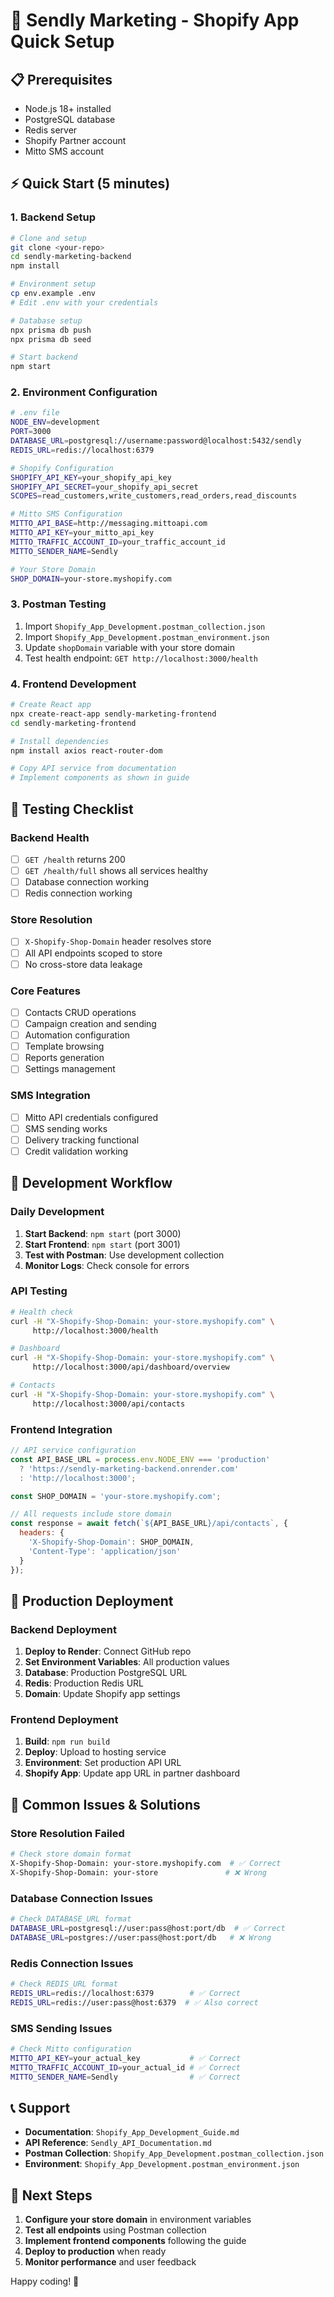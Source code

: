 # 🚀 Sendly Marketing - Shopify App Quick Setup

## 📋 Prerequisites

- Node.js 18+ installed
- PostgreSQL database
- Redis server
- Shopify Partner account
- Mitto SMS account

## ⚡ Quick Start (5 minutes)

### 1. Backend Setup
```bash
# Clone and setup
git clone <your-repo>
cd sendly-marketing-backend
npm install

# Environment setup
cp env.example .env
# Edit .env with your credentials

# Database setup
npx prisma db push
npx prisma db seed

# Start backend
npm start
```

### 2. Environment Configuration
```bash
# .env file
NODE_ENV=development
PORT=3000
DATABASE_URL=postgresql://username:password@localhost:5432/sendly
REDIS_URL=redis://localhost:6379

# Shopify Configuration
SHOPIFY_API_KEY=your_shopify_api_key
SHOPIFY_API_SECRET=your_shopify_api_secret
SCOPES=read_customers,write_customers,read_orders,read_discounts

# Mitto SMS Configuration
MITTO_API_BASE=http://messaging.mittoapi.com
MITTO_API_KEY=your_mitto_api_key
MITTO_TRAFFIC_ACCOUNT_ID=your_traffic_account_id
MITTO_SENDER_NAME=Sendly

# Your Store Domain
SHOP_DOMAIN=your-store.myshopify.com
```

### 3. Postman Testing
1. Import `Shopify_App_Development.postman_collection.json`
2. Import `Shopify_App_Development.postman_environment.json`
3. Update `shopDomain` variable with your store domain
4. Test health endpoint: `GET http://localhost:3000/health`

### 4. Frontend Development
```bash
# Create React app
npx create-react-app sendly-marketing-frontend
cd sendly-marketing-frontend

# Install dependencies
npm install axios react-router-dom

# Copy API service from documentation
# Implement components as shown in guide
```

## 🧪 Testing Checklist

### Backend Health
- [ ] `GET /health` returns 200
- [ ] `GET /health/full` shows all services healthy
- [ ] Database connection working
- [ ] Redis connection working

### Store Resolution
- [ ] `X-Shopify-Shop-Domain` header resolves store
- [ ] All API endpoints scoped to store
- [ ] No cross-store data leakage

### Core Features
- [ ] Contacts CRUD operations
- [ ] Campaign creation and sending
- [ ] Automation configuration
- [ ] Template browsing
- [ ] Reports generation
- [ ] Settings management

### SMS Integration
- [ ] Mitto API credentials configured
- [ ] SMS sending works
- [ ] Delivery tracking functional
- [ ] Credit validation working

## 🔧 Development Workflow

### Daily Development
1. **Start Backend**: `npm start` (port 3000)
2. **Start Frontend**: `npm start` (port 3001)
3. **Test with Postman**: Use development collection
4. **Monitor Logs**: Check console for errors

### API Testing
```bash
# Health check
curl -H "X-Shopify-Shop-Domain: your-store.myshopify.com" \
     http://localhost:3000/health

# Dashboard
curl -H "X-Shopify-Shop-Domain: your-store.myshopify.com" \
     http://localhost:3000/api/dashboard/overview

# Contacts
curl -H "X-Shopify-Shop-Domain: your-store.myshopify.com" \
     http://localhost:3000/api/contacts
```

### Frontend Integration
```javascript
// API service configuration
const API_BASE_URL = process.env.NODE_ENV === 'production' 
  ? 'https://sendly-marketing-backend.onrender.com'
  : 'http://localhost:3000';

const SHOP_DOMAIN = 'your-store.myshopify.com';

// All requests include store domain
const response = await fetch(`${API_BASE_URL}/api/contacts`, {
  headers: {
    'X-Shopify-Shop-Domain': SHOP_DOMAIN,
    'Content-Type': 'application/json'
  }
});
```

## 🚀 Production Deployment

### Backend Deployment
1. **Deploy to Render**: Connect GitHub repo
2. **Set Environment Variables**: All production values
3. **Database**: Production PostgreSQL URL
4. **Redis**: Production Redis URL
5. **Domain**: Update Shopify app settings

### Frontend Deployment
1. **Build**: `npm run build`
2. **Deploy**: Upload to hosting service
3. **Environment**: Set production API URL
4. **Shopify App**: Update app URL in partner dashboard

## 🐛 Common Issues & Solutions

### Store Resolution Failed
```bash
# Check store domain format
X-Shopify-Shop-Domain: your-store.myshopify.com  # ✅ Correct
X-Shopify-Shop-Domain: your-store               # ❌ Wrong
```

### Database Connection Issues
```bash
# Check DATABASE_URL format
DATABASE_URL=postgresql://user:pass@host:port/db  # ✅ Correct
DATABASE_URL=postgres://user:pass@host:port/db   # ❌ Wrong
```

### Redis Connection Issues
```bash
# Check REDIS_URL format
REDIS_URL=redis://localhost:6379        # ✅ Correct
REDIS_URL=redis://user:pass@host:6379  # ✅ Also correct
```

### SMS Sending Issues
```bash
# Check Mitto configuration
MITTO_API_KEY=your_actual_key           # ✅ Correct
MITTO_TRAFFIC_ACCOUNT_ID=your_actual_id # ✅ Correct
MITTO_SENDER_NAME=Sendly                # ✅ Correct
```

## 📞 Support

- **Documentation**: `Shopify_App_Development_Guide.md`
- **API Reference**: `Sendly_API_Documentation.md`
- **Postman Collection**: `Shopify_App_Development.postman_collection.json`
- **Environment**: `Shopify_App_Development.postman_environment.json`

## 🎯 Next Steps

1. **Configure your store domain** in environment variables
2. **Test all endpoints** using Postman collection
3. **Implement frontend components** following the guide
4. **Deploy to production** when ready
5. **Monitor performance** and user feedback

Happy coding! 🚀
